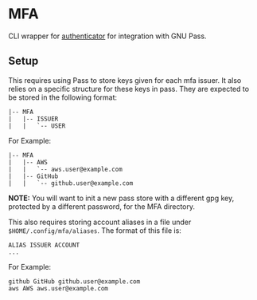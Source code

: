 # MFA

CLI wrapper for [authenticator](https://git.daplie.com/Daplie/authenticator-cli) for integration with GNU Pass.

## Setup

This requires using Pass to store keys given for each mfa issuer. It also relies on a specific structure for these keys in pass. They are expected to be stored in the following format:
```
|-- MFA
|   |-- ISSUER
|   |   `-- USER
```
For Example:
```
|-- MFA
|   |-- AWS
|   |   `-- aws.user@example.com
|   |-- GitHub
|   |   `-- github.user@example.com
```
__NOTE:__ You will want to init a new pass store with a different gpg key, protected by a different password, for the MFA directory.

This also requires storing account aliases in a file under `$HOME/.config/mfa/aliases`. The format of this file is:
```
ALIAS ISSUER ACCOUNT
...
```
For Example:
```
github GitHub github.user@example.com
aws AWS aws.user@example.com
```
